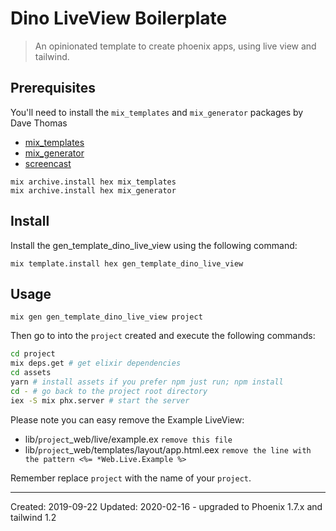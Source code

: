 # Dino LiveView Boilerplate

> An opinionated template to create phoenix apps, using live view and tailwind.

## Prerequisites

You'll need to install the `mix_templates` and `mix_generator` packages by Dave Thomas
* [mix_templates](https://github.com/pragdave/mix_templates)
* [mix_generator](https://github.com/pragdave/mix_generator)
* [screencast](https://pragdave.me/blog/2017/04/18/elixir-project-generator.html)

```
mix archive.install hex mix_templates
mix archive.install hex mix_generator
```

## Install

Install the gen_template_dino_live_view using the following command:

```
mix template.install hex gen_template_dino_live_view
```

## Usage

```
mix gen gen_template_dino_live_view project
```

Then go to into the `project` created and execute the following commands:

```bash
cd project
mix deps.get # get elixir dependencies
cd assets 
yarn # install assets if you prefer npm just run; npm install
cd - # go back to the project root directory
iex -S mix phx.server # start the server
```

Please note you can easy remove the Example LiveView:

* lib/`project`_web/live/example.ex `remove this file`
* lib/`project`_web/templates/layout/app.html.eex `remove the line with the pattern <%= *Web.Live.Example %>`

Remember replace `project` with the name of your `project`.

----
Created:  2019-09-22
Updated: 2020-02-16 - upgraded to Phoenix 1.7.x and tailwind 1.2
